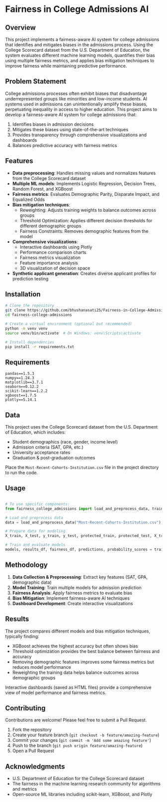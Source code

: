 # Fairness in College Admissions AI

## Overview

This project implements a fairness-aware AI system for college admissions that identifies and mitigates biases in the admissions process. Using the College Scorecard dataset from the U.S. Department of Education, the system evaluates different machine learning models, quantifies their bias using multiple fairness metrics, and applies bias mitigation techniques to improve fairness while maintaining predictive performance.

## Problem Statement

College admissions processes often exhibit biases that disadvantage underrepresented groups like minorities and low-income students. AI systems used in admissions can unintentionally amplify these biases, perpetuating inequality in access to higher education. This project aims to develop a fairness-aware AI system for college admissions that:

1. Identifies biases in admission decisions
2. Mitigates these biases using state-of-the-art techniques
3. Provides transparency through comprehensive visualizations and dashboards
4. Balances predictive accuracy with fairness metrics

## Features

- **Data preprocessing**: Handles missing values and normalizes features from the College Scorecard dataset
- **Multiple ML models**: Implements Logistic Regression, Decision Trees, Random Forest, and XGBoost
- **Fairness metrics**: Evaluates Demographic Parity, Disparate Impact, and Equalized Odds
- **Bias mitigation techniques**:
  - Reweighting: Adjusts training weights to balance outcomes across groups
  - Threshold Optimization: Applies different decision thresholds for different demographic groups
  - Fairness Constraints: Removes demographic features from the model
- **Comprehensive visualizations**: 
  - Interactive dashboards using Plotly
  - Performance comparison charts
  - Fairness metrics visualization
  - Feature importance analysis
  - 3D visualization of decision space
- **Synthetic applicant generation**: Creates diverse applicant profiles for prediction testing

## Installation

```bash
# Clone the repository
git clone https://github.com/bhushanasati25/Fairness-in-College-Admissions-Using-AI.git
cd fairness-college-admissions

# Create a virtual environment (optional but recommended)
python -m venv venv
source venv/bin/activate  # On Windows: venv\Scripts\activate

# Install dependencies
pip install -r requirements.txt
```

## Requirements

```
pandas==1.5.3
numpy==1.24.3
matplotlib==3.7.1
seaborn==0.12.2
scikit-learn==1.2.2
xgboost==1.7.5
plotly==5.14.1
```

## Data

This project uses the College Scorecard dataset from the U.S. Department of Education, which includes:
- Student demographics (race, gender, income level)
- Admission criteria (SAT, GPA, etc.)
- University acceptance rates
- Graduation & post-graduation outcomes

Place the `Most-Recent-Cohorts-Institution.csv` file in the project directory to run the code.

## Usage

```python

# To use specific components:
from fairness_college_admissions import load_and_preprocess_data, train_and_evaluate_models

# Load and preprocess data
data = load_and_preprocess_data("Most-Recent-Cohorts-Institution.csv")

# Prepare data for modeling
X_train, X_test, y_train, y_test, protected_train, protected_test, X_train_scaled, X_test_scaled, scaler = prepare_data_for_modeling(data)

# Train and evaluate models
models, results_df, fairness_df, predictions, probability_scores = train_and_evaluate_models(X_train_scaled, X_test_scaled, y_train, y_test, protected_test)
```

## Methodology

1. **Data Collection & Preprocessing**: Extract key features (SAT, GPA, demographic data)
2. **Model Training**: Train multiple models for admission prediction
3. **Fairness Analysis**: Apply fairness metrics to evaluate bias
4. **Bias Mitigation**: Implement fairness-aware AI techniques
5. **Dashboard Development**: Create interactive visualizations 

## Results

The project compares different models and bias mitigation techniques, typically finding:

- XGBoost achieves the highest accuracy but often shows bias
- Threshold optimization provides the best balance between fairness and accuracy
- Removing demographic features improves some fairness metrics but reduces model performance
- Reweighting the training data helps balance outcomes across demographic groups

Interactive dashboards (saved as HTML files) provide a comprehensive view of model performance and fairness metrics.

## Contributing

Contributions are welcome! Please feel free to submit a Pull Request.

1. Fork the repository
2. Create your feature branch (`git checkout -b feature/amazing-feature`)
3. Commit your changes (`git commit -m 'Add some amazing feature'`)
4. Push to the branch (`git push origin feature/amazing-feature`)
5. Open a Pull Request


## Acknowledgments

- U.S. Department of Education for the College Scorecard dataset
- The fairness in the machine learning research community for algorithms and metrics
- Open-source ML libraries including scikit-learn, XGBoost, and Plotly
